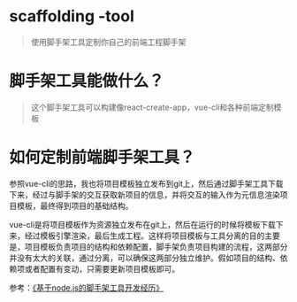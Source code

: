 # scaffolding -tool

> 使用脚手架工具定制你自己的前端工程脚手架

# 脚手架工具能做什么？

> 这个脚手架工具可以构建像react-create-app，vue-cli和各种前端定制模板

# 如何定制前端脚手架工具？

参照vue-cli的思路，我也将项目模板独立发布到git上，然后通过脚手架工具下载下来，经过与脚手架的交互获取新项目的信息，并将交互的输入作为元信息渲染项目模板，最终得到项目的基础结构。

vue-cli是将项目模板作为资源独立发布在git上，然后在运行的时候将模板下载下来，经过模板引擎渲染，最后生成工程。这样将项目模板与工具分离的目的主要是，项目模板负责项目的结构和依赖配置，脚手架负责项目构建的流程，这两部分并没有太大的关联，通过分离，可以确保这两部分独立维护。假如项目的结构、依赖项或者配置有变动，只需要更新项目模板即可。

参考：[《基于node.js的脚手架工具开发经历》](https://juejin.im/post/5a31d210f265da431a43330e)